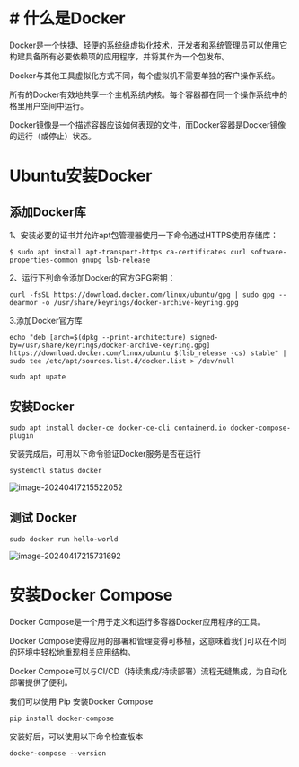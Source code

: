 # # 什么是Docker

Docker是一个快捷、轻便的系统级虚拟化技术，开发者和系统管理员可以使用它构建具备所有必要依赖项的应用程序，并将其作为一个包发布。

Docker与其他工具虚拟化方式不同，每个虚拟机不需要单独的客户操作系统。

所有的Docker有效地共享一个主机系统内核。每个容器都在同一个操作系统中的格里用户空间中运行。

Docker镜像是一个描述容器应该如何表现的文件，而Docker容器是Docker镜像的运行（或停止）状态。

# Ubuntu安装Docker

## 添加Docker库

1、安装必要的证书并允许apt包管理器使用一下命令通过HTTPS使用存储库：

```
$ sudo apt install apt-transport-https ca-certificates curl software-properties-common gnupg lsb-release
```

2、运行下列命令添加Docker的官方GPG密钥：

```
curl -fsSL https://download.docker.com/linux/ubuntu/gpg | sudo gpg --dearmor -o /usr/share/keyrings/docker-archive-keyring.gpg
```

3.添加Docker官方库

```
echo "deb [arch=$(dpkg --print-architecture) signed-by=/usr/share/keyrings/docker-archive-keyring.gpg] https://download.docker.com/linux/ubuntu $(lsb_release -cs) stable" | sudo tee /etc/apt/sources.list.d/docker.list > /dev/null
```

```
sudo apt upate
```

## 安装Docker

```
sudo apt install docker-ce docker-ce-cli containerd.io docker-compose-plugin
```

安装完成后，可用以下命令验证Docker服务是否在运行

```
systemctl status docker
```

![image-20240417215522052](/home/gyl/.config/Typora/typora-user-images/image-20240417215522052.png)

## 测试 Docker

```
sudo docker run hello-world
```

![image-20240417215731692](/home/gyl/.config/Typora/typora-user-images/image-20240417215731692.png)

# 安装Docker Compose

Docker Compose是一个用于定义和运行多容器Docker应用程序的工具。

Docker Compose使得应用的部署和管理变得可移植，这意味着我们可以在不同的环境中轻松地重现相关应用结构。

Docker Compose可以与CI/CD（持续集成/持续部署）流程无缝集成，为自动化部署提供了便利。

我们可以使用 Pip 安装Docker Compose

```
pip install docker-compose
```

安装好后，可以使用以下命令检查版本

```
docker-compose --version
```

